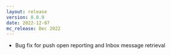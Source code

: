 ```yaml
---
layout: release
version: 8.0.9
date: 2022-12-07
mc_release: Dec 2022
---
```


* Bug fix for push open reporting and Inbox message retrieval
